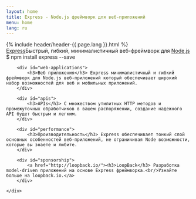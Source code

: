 ```yaml
---
layout: home
title: Express - Node.js фреймворк для веб-приложений
menu: home
lang: ru
---
```


<section id="home-content">
    {% include header/header-{{ page.lang }}.html %}
    <div id="overlay"></div>
    <section id="description"><a href="/" class="express">Express</a><span class="description">Быстрый, гибкий, минималистичный веб-фреймворк для <a href='http://nodejs.org'>Node.js</a></span>
    </section>
    <div id="install-command">$ npm install express --save</div>
</section>

<section id="intro">
    <div id="boxes" class="clearfix">

        <div id="web-applications">
            <h3>Веб приложения</h3> Express минималистичный и гибкий фреймворк для Node.js веб-приложений который обеспечивает широкий набор возможностей для веб и мобильных приложений.
        </div>

        <div id="apis">
            <h3>APIs</h3> С множеством утилитных HTTP методов и промежуточных обработчиков в вашем распоряжении, создание надежного API будет быстрым и легким.
        </div>

        <div id="performance">
            <h3>Производительность</h3> Express обеспечивает тонкий слой основных особенностей веб-приложений, не ограничивая Node возможности, которые вы знаете и любите.
        </div>

        <div id="sponsorship">
            <a href="http://loopback.io/"><h3>LoopBack</h3> Разработка model-driven приложений на основе Express фреймворка.<br/>Узнайте больше на loopback.io.</a>
        </div>
        
    </div>
</section>

<!--
<section id="announcements">
  {% include announcement/announcement-{{ page.lang }}.md %}
</section>
-->
